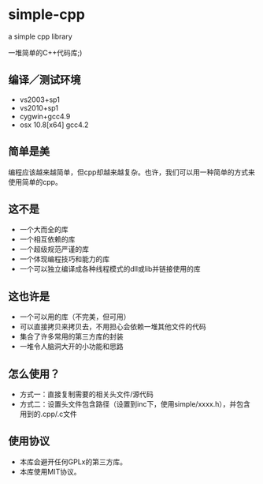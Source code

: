 # simple-cpp

a simple cpp library

一堆简单的C++代码库;)

## 编译／测试环境

*	vs2003+sp1
*	vs2010+sp1
*	cygwin+gcc4.9
*	osx 10.8[x64] gcc4.2

## 简单是美

编程应该越来越简单，但cpp却越来越复杂。也许，我们可以用一种简单的方式来使用简单的cpp。

## 这不是

* 一个大而全的库
* 一个相互依赖的库
* 一个超级规范严谨的库
* 一个体现编程技巧和能力的库
* 一个可以独立编译成各种线程模式的dll或lib并链接使用的库

## 这也许是

* 一个可以用的库（不完美，但可用）
* 可以直接拷贝来拷贝去，不用担心会依赖一堆其他文件的代码
* 集合了许多常用的第三方库的封装
* 一堆令人脑洞大开的小功能和思路

## 怎么使用？

- 方式一：直接复制需要的相关头文件/源代码
- 方式二：设置头文件包含路径（设置到inc下，使用simple/xxxx.h），并包含用到的.cpp/.c文件

## 使用协议

- 本库会避开任何GPLx的第三方库。
- 本库使用MIT协议。
